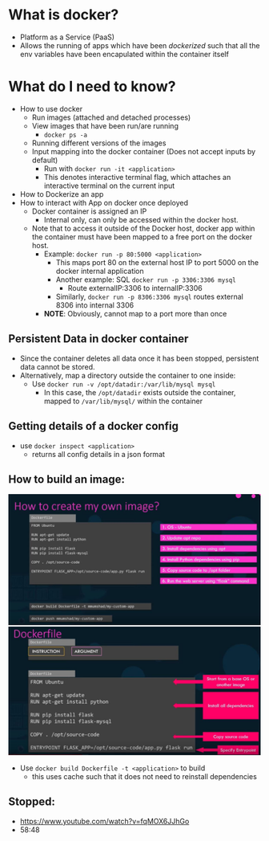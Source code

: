 # What is docker?
* Platform as a Service (PaaS)
* Allows the running of apps which have been *dockerized* such that all the env variables have been encapulated within the container itself


# What do I need to know?
* How to use docker
    * Run images (attached and detached processes)
    * View images that have been run/are running
        * `docker ps -a`
    * Running different versions of the images
    * Input mapping into the docker container (Does not accept inputs by default)
        * Run with `docker run -it <application>`
        * This denotes interactive terminal flag, which attaches an interactive terminal on the current input
* How to Dockerize an app
* How to interact with App on docker once deployed
    * Docker container is assigned an IP
        * Internal only, can only be accessed within the docker host.
    * Note that to access it outside of the Docker host, docker app within the container must have been mapped to a free port on the docker host.
        * Example: `docker run -p 80:5000 <application>`
            * This maps port 80 on the external host IP to port 5000 on the docker internal application 
            * Another example: SQL `docker run -p 3306:3306 mysql`
                * Route externalIP:3306 to internalIP:3306
            * Similarly, `docker run -p 8306:3306 mysql` routes external 8306 into internal 3306
        * **NOTE**: Obviously, cannot map to a port more than once


## Persistent Data in docker container
* Since the container deletes all data once it has been stopped, persistent data cannot be stored.
* Alternatively, map a directory outside the container to one inside:
    * Use `docker run -v /opt/datadir:/var/lib/mysql mysql`
        * In this case, the `/opt/datadir` exists outside the container, mapped to `/var/lib/mysql/` within the container


## Getting details of a docker config
* use `docker inspect <application>`
    * returns all config details in a json format


## How to build an image:
![creating docker image](images/creating_docker_image.jpg)
![what is in a dockerfile](images/dockerfile_contents.jpg)
* Use `docker build Dockerfile -t <application>` to build
    * this uses cache such that it does not need to reinstall dependencies


## Stopped:
* https://www.youtube.com/watch?v=fqMOX6JJhGo
* 58:48